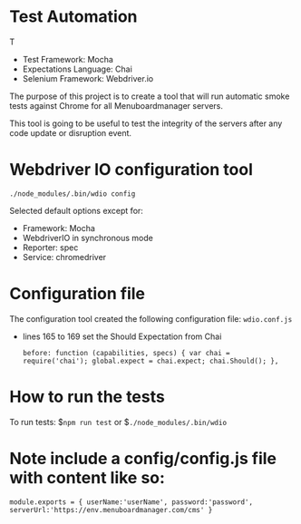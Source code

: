 # Test Automation
T
- Test Framework: Mocha
- Expectations Language: Chai
- Selenium Framework: Webdriver.io

The purpose of this project is to create a tool that will run automatic smoke tests against Chrome for all Menuboardmanager servers.
 
This tool is going to be useful to test the integrity of the servers after any code update or disruption event.

# Webdriver IO configuration tool
`./node_modules/.bin/wdio config`

Selected default options except for: 
- Framework: Mocha 
- WebdriverIO in synchronous mode
- Reporter: spec
- Service: chromedriver

# Configuration file
The configuration tool created the following configuration file:
`wdio.conf.js`

- lines 165 to 169 set the Should Expectation from Chai

    `before: function (capabilities, specs) {
        var chai = require('chai');
        global.expect = chai.expect;
        chai.Should();
    },`

# How to run the tests
To run tests:
$`npm run test` 
or
$`./node_modules/.bin/wdio`


# Note include a config/config.js file with content like so:
`module.exports = {
    userName:'userName',
    password:'password',
    serverUrl:'https://env.menuboardmanager.com/cms'
}`